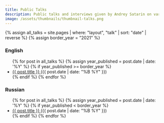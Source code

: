 ```yaml
---
title: Public Talks
description: Public talks and interviews given by Andrey Satarin on various tech subjects.
image: /assets/thumbnails/thumbnail-talks.png
---
```


{% assign all_talks = site.pages | where: "layout", "talk" | sort: "date" | reverse %}
{% assign border_year = "2021" %}

### English

<ul> 
  {% for post in all_talks %}
    {% assign year_published = post.date | date: '%Y' %}
    {% if year_published >= border_year %}
      <li>
        <a href="{{ post.url | relative_url }}"> {{ post.title }} </a> ({{ post.date | date: "%B %Y" }}) <br/>
      </li>
    {% endif %}
  {% endfor %}
</ul>

### Russian

<ul> 
  {% for post in all_talks %}
    {% assign year_published = post.date | date: '%Y' %}
    {% if year_published < border_year %}
      <li>
        <a href="{{ post.url | relative_url }}"> {{ post.title }} </a> ({{ post.date | date: "%B %Y" }}) <br/>
      </li>
    {% endif %}
  {% endfor %}
</ul>
